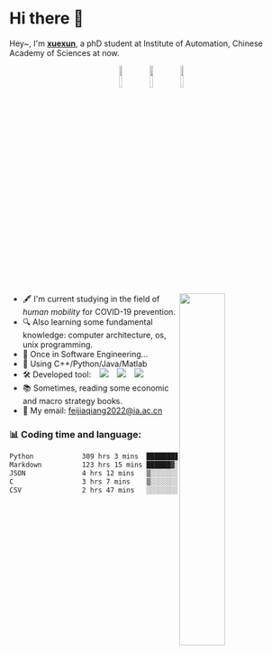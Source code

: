 # Hi there 👋

<!--

摩挲老剑问前路，半肩行李半肩书~

Fondle the old sword and ask the way ahead, half shoulder luggage and half shoulder book~

I'm glad you open the readme.md file, and hope you will get something out of it.
-->



Hey~, I'm **[xuexun](https://github.com/xuexun01)**, a phD student at Institute of Automation, Chinese Academy of Sciences at now.

<p align="center">
    <a href="https://weibo.com/u/7724289776"><img width="10%" src="https://img.shields.io/badge/weibo-%E8%BD%BD%E9%85%92%E5%AF%92-red.svg?logo=sinaweibo&style=for-the-badge"/></a>
    <a href="https://www.zhihu.com/people/chang-ge-tian-ya-4"><img width="10%" src="https://img.shields.io/badge/zhihu-%E9%9B%AA%E5%AF%BB-blue.svg?logo=zhihu&style=for-the-badge"/></a>
    <a href="https://space.bilibili.com/398195208/dynamic?spm_id_from=333.999.list.card_avatar.click"><img width="10%" src="https://img.shields.io/badge/bilibili-%E6%BE%B9%E5%AF%82-ff69b4.svg?logo=bilibili&style=for-the-badge"/></a>
</p>

[<img align="right" width="40%" src="https://github-readme-stats-ouuan.vercel.app/api?username=xuexun01&show_icons=true">](https://metrics.lecoq.io/xuexun01)

* 🖋️ I'm current studying in the field of *human mobility* for COVID-19 prevention.
* 🔍 Also learning some fundamental knowledge: computer architecture, os, unix programming.
* 🔖 Once in Software Engineering...
* 📎 Using C++/Python/Java/Matlab
* 🛠️ Developed tool: &ensp; <img src="https://img.shields.io/badge/VS%20code-blue.svg?logo=visualstudiocode"> &ensp; <img src="https://img.shields.io/badge/IDEA-black.svg?logo=intellijidea"> &ensp; <img src="https://img.shields.io/badge/jupyter-white.svg?logo=jupyter">
* 📚 Sometimes, reading some economic and macro strategy books.
* 📨 My email: feijiaqiang2022@ia.ac.cn


### 📊 Coding time and language:

<!--START_SECTION:waka-->

```txt
Python            309 hrs 3 mins  █████████████████░░░░░░░░   67.90 %
Markdown          123 hrs 15 mins ██████▓░░░░░░░░░░░░░░░░░░   27.08 %
JSON              4 hrs 12 mins   ▒░░░░░░░░░░░░░░░░░░░░░░░░   00.92 %
C                 3 hrs 7 mins    ▒░░░░░░░░░░░░░░░░░░░░░░░░   00.69 %
CSV               2 hrs 47 mins   ░░░░░░░░░░░░░░░░░░░░░░░░░   00.61 %
```

<!--END_SECTION:waka-->
